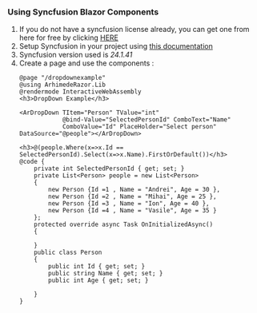 ### Using Syncfusion Blazor Components
1. If you do not have a syncfusion license already, you can get one from here for free by clicking [HERE](https://www.syncfusion.com/products/communitylicense)
2. Setup Syncfusion in your project using [this documentation](https://blazor.syncfusion.com/documentation/getting-started/blazor-web-app)
3. Syncfusion version used is *24.1.41*
4. Create a page and use the components :
   ```
   @page "/dropdownexample"
   @using ArhimedeRazor.Lib
   @rendermode InteractiveWebAssembly
   <h3>DropDown Example</h3>

   <ArDropDown TItem="Person" TValue="int"
               @bind-Value="SelectedPersonId" ComboText="Name"
               ComboValue="Id" PlaceHolder="Select person" DataSource="@people"></ArDropDown>
   
   <h3>@(people.Where(x=>x.Id == SelectedPersonId).Select(x=>x.Name).FirstOrDefault())</h3>
   @code {
       private int SelectedPersonId { get; set; }
       private List<Person> people = new List<Person>
       {
           new Person {Id =1 , Name = "Andrei", Age = 30 },
           new Person {Id =2 , Name = "Mihai", Age = 25 },
           new Person {Id =3 , Name = "Ion", Age = 40 },
           new Person {Id =4 , Name = "Vasile", Age = 35 }
       };
       protected override async Task OnInitializedAsync()
       {
        
       }
       public class Person
       { 
           public int Id { get; set; }
           public string Name { get; set; }
           public int Age { get; set; }

       }
   }

   ```
